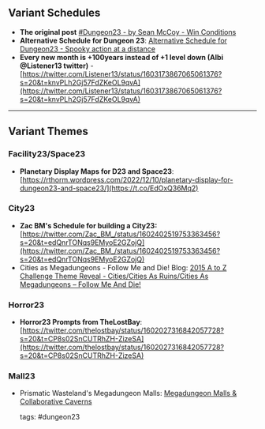 ## Variant Schedules

- **The original post** [#Dungeon23 - by Sean McCoy - Win Conditions](https://seanmccoy.substack.com/p/dungeon23)
- **Alternative Schedule for Dungeon 23**: [Alternative Schedule for Dungeon23 - Spooky action at a distance](https://spooky.blot.im/dungeon23)
- **Every new month is +100years instead of +1 level down (Albi @Listener13 twitter)** - [https://twitter.com/Listener13/status/1603173867065061376?s=20&t=knvPLh2Gj57FdZKeOL9qvA](https://twitter.com/Listener13/status/1603173867065061376?s=20&t=knvPLh2Gj57FdZKeOL9qvA)

---
## Variant Themes

### Facility23/Space23

- **Planetary Display Maps for D23 and Space23**: [https://rthorm.wordpress.com/2022/12/10/planetary-display-for-dungeon23-and-space23/](https://t.co/EdOxQ36Mq2)

### City23

- **Zac BM's Schedule for building a City23:**[https://twitter.com/Zac_BM_/status/1602402519753363456?s=20&t=edQnrTONqs9EMyoE2GZojQ](https://twitter.com/Zac_BM_/status/1602402519753363456?s=20&t=edQnrTONqs9EMyoE2GZojQ)
- Cities as Megadungeons - Follow Me and Die! Blog: [2015 A to Z Challenge Theme Reveal - Cities/Cities As Ruins/Cities As Megadungeons – Follow Me And Die!](https://followmeanddie.com/2015/03/23/2015-a-to-z-challenge-theme-reveal-citiescities-as-ruinscities-as-megadungeons/)


### Horror23

- **Horror23 Prompts from TheLostBay**: [https://twitter.com/thelostbay/status/1602027316842057728?s=20&t=CP8s02SnCUTRhZH-ZizeSA](https://twitter.com/thelostbay/status/1602027316842057728?s=20&t=CP8s02SnCUTRhZH-ZizeSA)

### Mall23

- Prismatic Wasteland's Megadungeon Malls: [Megadungeon Malls & Collaborative Caverns](https://www.prismaticwasteland.com/blog/megadungeon-malls-and-collaborative-caverns?format=amp)

  tags: #dungeon23